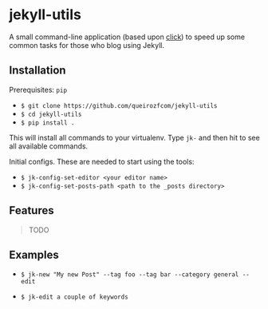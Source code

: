 jekyll-utils
=======

A small command-line application (based upon [click](http://click.pocoo.org/6/)) to speed up some common tasks for those who blog using Jekyll.

## Installation

Prerequisites: `pip`

- `$ git clone https://github.com/queirozfcom/jekyll-utils`
- `$ cd jekyll-utils`
- `$ pip install .`

This will install all commands to your virtualenv. Type `jk-` and then hit <TAB> to see all available commands.

Initial configs. These are needed to start using the tools:

- `$ jk-config-set-editor <your editor name>`
- `$ jk-config-set-posts-path <path to the _posts directory>`

## Features

> TODO

## Examples

- `$ jk-new "My new Post" --tag foo --tag bar --category general --edit`

- `$ jk-edit a couple of keywords`


